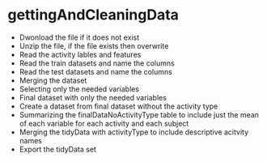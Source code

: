 # gettingAndCleaningData

* Dwonload the file if it does not exist
* Unzip the file, if the file exists then overwrite
* Read the activity lables and features
* Read the train datasets and name the columns
* Read the test datasets and name the columns
* Merging the dataset
* Selecting only the needed variables
* Final dataset with only the needed variables
* Create a dataset from final dataset without the activity type
* Summarizing the finalDataNoActivityType table to include just the mean of each variable for each activity and each subject
* Merging the tidyData with activityType to include descriptive acitvity names
* Export the tidyData set 
